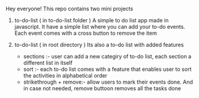 Hey everyone!
This repo contains two mini projects 

1) to-do-list ( in to-do-list folder )
   A simple to do list app made in javascript. It have a simple list where you can add your to-do events. Each event comes with a cross button to remove the item
   
2) to-do-list ( in root directory ) 
   Its also a to-do list with added features
   -  sections :- user can add a new categiry of to-do list, each section a different list in itself
   -  sort :- each to-do list comes with a feature that enables user to sort the activities in alphabetical order
   -  strikethrough + remove:- allow users to mark their events done. And in case not needed, remove buttoon removes all the tasks done
